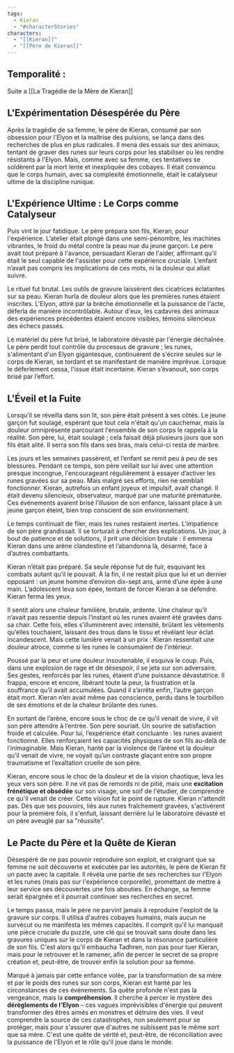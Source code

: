 ```yaml
---
tags:
  - Kieran
  - "#characterStories"
characters:
  - "[[Kieran]]"
  - "[[Père de Kieran]]"
---
```


## Temporalité :

Suite a [[La Tragédie de la Mère de Kieran]]
## L'Expérimentation Désespérée du Père

Après la tragédie de sa femme, le père de Kieran, consumé par son obsession pour l'Elyon et la maîtrise des pulsions, se lança dans des recherches de plus en plus radicales. Il mena des essais sur des animaux, tentant de graver des runes sur leurs corps pour les stabiliser ou les rendre résistants à l'Elyon. Mais, comme avec sa femme, ces tentatives se soldèrent par la mort lente et inexpliquée des cobayes. Il était convaincu que le corps humain, avec sa complexité émotionnelle, était le catalyseur ultime de la discipline runique.

## L'Expérience Ultime : Le Corps comme Catalyseur

Puis vint le jour fatidique. Le père prépara son fils, Kieran, pour l'expérience. L’atelier était plongé dans une semi-pénombre, les machines vibrantes, le froid du métal contre la peau nue du jeune garçon. Le père avait tout préparé à l'avance, persuadant Kieran de l'aider, affirmant qu'il était le seul capable de l'assister pour cette expérience cruciale. L’enfant n’avait pas compris les implications de ces mots, ni la douleur qui allait suivre.

Le rituel fut brutal. Les outils de gravure laissèrent des cicatrices éclatantes sur sa peau. Kieran hurla de douleur alors que les premières runes étaient inscrites. L'Elyon, attiré par la brèche émotionnelle et la puissance de l'acte, déferla de manière incontrôlable. Autour d'eux, les cadavres des animaux des expériences précédentes étaient encore visibles, témoins silencieux des échecs passés.

Le matériel du père fut brisé, le laboratoire dévasté par l'énergie déchaînée. Le père perdit tout contrôle du processus de gravure ; les runes, s'alimentant d'un Elyon gigantesque, continuèrent de s'écrire seules sur le corps de Kieran, se tordant et se manifestant de manière imprévue. Lorsque le déferlement cessa, l'issue était incertaine. Kieran s’évanouit, son corps brisé par l’effort.

## L'Éveil et la Fuite

Lorsqu’il se réveilla dans son lit, son père était présent à ses côtés. Le jeune garçon fut soulagé, espérant que tout cela n'était qu'un cauchemar, mais la douleur omniprésente parcourant l'ensemble de son corps le rappela à la réalité. Son père, lui, était soulagé ; cela faisait déjà plusieurs jours que son fils était alité. Il serra son fils dans ses bras, mais celui-ci resta de marbre.

Les jours et les semaines passèrent, et l’enfant se remit peu à peu de ses blessures. Pendant ce temps, son père veillait sur lui avec une attention presque incongrue, l'encourageant régulièrement à essayer d’activer les runes gravées sur sa peau. Mais malgré ses efforts, rien ne semblait fonctionner. Kieran, autrefois un enfant joyeux et impulsif, avait changé. Il était devenu silencieux, observateur, marqué par une maturité prématurée. Ces événements avaient brisé l’illusion de son enfance, laissant place à un jeune garçon éteint, bien trop conscient de son environnement.

Le temps continuait de filer, mais les runes restaient inertes. L’impatience de son père grandissait. Il se torturait à chercher des explications. Un jour, à bout de patience et de solutions, il prit une décision brutale : il emmena Kieran dans une arène clandestine et l’abandonna là, désarmé, face à d’autres combattants.

Kieran n’était pas préparé. Sa seule réponse fut de fuir, esquivant les combats autant qu’il le pouvait. À la fin, il ne restait plus que lui et un dernier opposant : un jeune homme d’environ dix-sept ans, armé d’une épée à une main. L’adolescent leva son épée, tentant de forcer Kieran à se défendre. Kieran ferma les yeux.

Il sentit alors une chaleur familière, brutale, ardente. Une chaleur qu’il n’avait pas ressentie depuis l’instant où les runes avaient été gravées dans sa chair. Cette fois, elles s’illuminèrent avec intensité, brûlant les vêtements qu’elles touchaient, laissant des trous dans le tissu et révélant leur éclat incandescent. Mais cette lumière venait à un prix : Kieran ressentait une douleur atroce, comme si les runes le consumaient de l’intérieur.

Poussé par la peur et une douleur insoutenable, il esquiva le coup. Puis, dans une explosion de rage et de désespoir, il se jeta sur son adversaire. Ses gestes, renforcés par les runes, étaient d’une puissance dévastatrice. Il frappa, encore et encore, libérant toute la peur, la frustration et la souffrance qu’il avait accumulées. Quand il s’arrêta enfin, l’autre garçon était mort. Kieran n’en avait même pas conscience, perdu dans le tourbillon de ses émotions et de la chaleur brûlante des runes.

En sortant de l’arène, encore sous le choc de ce qu’il venait de vivre, il vit son père attendre à l’entrée. Son père souriait. Un sourire de satisfaction froide et calculée. Pour lui, l’expérience était concluante : les runes avaient fonctionné. Elles renforçaient les capacités physiques de son fils au-delà de l’inimaginable. Mais Kieran, hanté par la violence de l’arène et la douleur qu’il venait de vivre, ne voyait qu’un contraste glaçant entre son propre traumatisme et l’exaltation cruelle de son père.

Kieran, encore sous le choc de la douleur et de la vision chaotique, leva les yeux vers son père. Il ne vit pas de remords ni de pitié, mais une **excitation frénétique et obsédée** sur son visage, une soif de l'étudier, de comprendre ce qu'il venait de créer. Cette vision fut le point de rupture. Kieran n'attendit pas. Dès que ses pouvoirs, liés aux runes fraîchement gravées, s'activèrent pour la première fois, il s'enfuit, laissant derrière lui le laboratoire dévasté et un père aveuglé par sa "réussite".

## Le Pacte du Père et la Quête de Kieran

Désespéré de ne pas pouvoir reproduire son exploit, et craignant que sa femme ne soit découverte et exécutée par les autorités, le père de Kieran fit un pacte avec la capitale. Il révéla une partie de ses recherches sur l'Elyon et les runes (mais pas sur l'expérience corporelle), promettant de mettre à leur service ses découvertes une fois abouties. En échange, sa femme serait épargnée et il pourrait continuer ses recherches en secret.

Le temps passa, mais le père ne parvint jamais à reproduire l'exploit de la gravure sur corps. Il utilisa d'autres cobayes humains, mais aucun ne survécut ou ne manifesta les mêmes capacités. Il comprit qu'il lui manquait une pièce cruciale du puzzle, une clé qui se trouvait sans doute dans les gravures uniques sur le corps de Kieran et dans la résonance particulière de son fils. C'est alors qu'il embaucha Tadhren, non pas pour tuer Kieran, mais pour le retrouver et le ramener, afin de percer le secret de sa propre création et, peut-être, de trouver enfin la solution pour sa femme.

Marqué à jamais par cette enfance volée, par la transformation de sa mère et par le poids des runes sur son corps, Kieran est hanté par les circonstances de ces événements. Sa quête profonde n'est pas la vengeance, mais la **compréhension**. Il cherche à percer le mystère des **dérèglements de l'Elyon** – ces vagues imprévisibles d'énergie qui peuvent transformer des êtres aimés en monstres et détruire des vies. Il veut comprendre la source de ces catastrophes, non seulement pour se protéger, mais pour s'assurer que d'autres ne subissent pas le même sort que sa mère. C'est une quête de vérité et, peut-être, de réconciliation avec la puissance de l'Elyon et le rôle qu'il joue dans le monde.